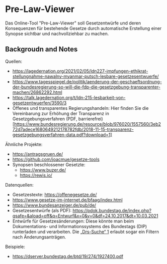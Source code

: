 # Pre-Law-Viewer

Das Online-Tool "Pre-Law-Viewer" soll Gesetzentwürfe und deren Konsequenzen für bestehende Gesetze durch automatische Erstellung einer Synopse sichtbar und nachvollziehbar zu machen.


## Backgroudn and Notes

Quellen:
- https://lagedernation.org/2021/02/05/ldn227-impfungen-ethikrat-stellungnahme-nawalny-myanmar-putsch-lesbare-gesetzesentwuerfe/
- https://www.tagesspiegel.de/politik/aenderung-der-geschaeftsordnung-der-bundesregierung-so-will-die-fdp-die-gesetzgebung-transparenter-machen/26862292.html
- https://talk.lagedernation.org/t/ldn-215-lesbarkeit-von-gesetzentwuerfen/3590/3
- Offenes und transparentes Regierungshandeln:  Hier finden Sie die Vereinbarung zur Erhöhung der Transparenz in Gesetzgebungsverfahren (PDF, barrierefrei)[https://www.bundesregierung.de/resource/blob/976020/1557560/3eb272d7adece1680649212178782fdb/2018-11-15-transparenz-gesetzgebungsverfahren-data.pdf?download=1]

Ähnliche Projekte:
- https://antragsgruen.de/
- https://github.com/joacmue/gesetze-tools
- Synopsen beschlossener Gesetzte:
	- https://www.buzer.de/
	- https://rewis.io/

Datenquellen:
- Gesetzestexte: https://offenegesetze.de/
- https://www.gesetze-im-internet.de/bfaag/index.html
- https://www.bundesanzeiger.de/pub/de/
- Gesetzesentwürfe (als PDF): https://pdok.bundestag.de/index.php?qsafe=&aload=off&q=Entwurf&x=0&y=0&df=24.10.2017&dt=10.03.2021
- Entwürfe für Gesetzesänderungen: Diese könnte man beim Dokumentations- und Informationssystems des Bundestags (DIP) runterladen und verarbeiten. Die [„Drs-Suche“ 1](https://dipbt.bundestag.de/dip21.web/searchDocuments/drs_search_text.do) erlaubt sogar ein Filtern nach Änderungsanträgen.

Beispiele:
- https://dserver.bundestag.de/btd/19/274/1927400.pdf
